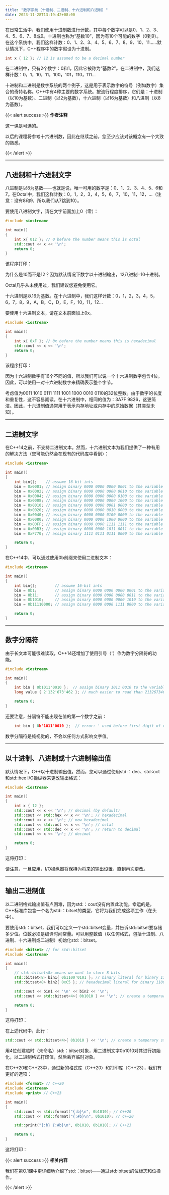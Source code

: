 ```yaml
---
title: "数字系统（十进制、二进制、十六进制和八进制）"
date: 2023-11-28T13:19:42+08:00
---
```


在日常生活中，我们使用十进制数进行计数，其中每个数字可以是0、1、2、3、4、5、6、7、8或9。十进制也称为“基数10”，因为有10个可能的数字（0到9）。在这个系统中，我们这样计数：0、1、2、3、4、5、6、7、8、9、10、11……默认情况下，C++程序中的数字假设为十进制。

```C++
int x { 12 }; // 12 is assumed to be a decimal number
```

在二进制中，只有2个数字：0和1，因此它被称为“基数2”。在二进制中，我们这样计数：0，1，10，11，100，101，110，111…

十进制和二进制是数字系统的两个例子，这是用于表示数字的符号（例如数字）集合的奇特名称。C++中有4种主要的数字系统。按流行程度排序，它们是：十进制（以10为基数）、二进制（以2为基数），十六进制（以16为基数）和八进制（以8为基数）。

{{< alert success >}}
**作者注释**

这一课是可选的。

以后的课程将参考十六进制数，因此在继续之前，您至少应该对该概念有一个大致的熟悉。

{{< /alert >}}

***
## 八进制和十六进制文字

八进制是以8为基数——也就是说，唯一可用的数字是：0、1、2、3、4、5、6和7。在Octal中，我们这样计数：0，1，2，3，4，5，6，7，10，11，12，…（注意：没有8和9，所以我们从7跳到10）。

要使用八进制文字，请在文字前面加上0（零）：

```C++
#include <iostream>

int main()
{
    int x{ 012 }; // 0 before the number means this is octal
    std::cout << x << '\n';
    return 0;
}
```

该程序打印：

为什么是10而不是12？因为默认情况下数字以十进制输出，12八进制=10十进制。

Octal几乎从未使用过，我们建议您避免使用它。

十六进制是以16为基数。在十六进制中，我们这样计数：0，1，2，3，4，5，6，7，8，9，A，B，C，D，E，F，10，11，12…

要使用十六进制文本，请在文本前面加上0x。

```C++
#include <iostream>

int main()
{
    int x{ 0xF }; // 0x before the number means this is hexadecimal
    std::cout << x << '\n';
    return 0;
}
```

该程序打印：

因为十六进制数字有16个不同的值，所以我们可以说一个十六进制数字包含4位。因此，可以使用一对十六进制数字来精确表示整个字节。

考虑值为0011 1010 0111 1111 1001 1000 0010 0110的32位整数。由于数字的长度和重复性，这不容易阅读。在十六进制中，相同的值为：3A7F 9826，这更简洁。因此，十六进制值通常用于表示内存地址或内存中的原始数据（其类型未知）。

***
## 二进制文字

在C++14之前，不支持二进制文本。然而，十六进制文本为我们提供了一种有用的解决方法（您可能仍然会在现有的代码库中看到）：

```C++
#include <iostream>

int main()
{
    int bin{};    // assume 16-bit ints
    bin = 0x0001; // assign binary 0000 0000 0000 0001 to the variable
    bin = 0x0002; // assign binary 0000 0000 0000 0010 to the variable
    bin = 0x0004; // assign binary 0000 0000 0000 0100 to the variable
    bin = 0x0008; // assign binary 0000 0000 0000 1000 to the variable
    bin = 0x0010; // assign binary 0000 0000 0001 0000 to the variable
    bin = 0x0020; // assign binary 0000 0000 0010 0000 to the variable
    bin = 0x0040; // assign binary 0000 0000 0100 0000 to the variable
    bin = 0x0080; // assign binary 0000 0000 1000 0000 to the variable
    bin = 0x00FF; // assign binary 0000 0000 1111 1111 to the variable
    bin = 0x00B3; // assign binary 0000 0000 1011 0011 to the variable
    bin = 0xF770; // assign binary 1111 0111 0111 0000 to the variable

    return 0;
}
```

在C++14中，可以通过使用0b前缀来使用二进制文本：

```C++
#include <iostream>

int main()
{
    int bin{};        // assume 16-bit ints
    bin = 0b1;        // assign binary 0000 0000 0000 0001 to the variable
    bin = 0b11;       // assign binary 0000 0000 0000 0011 to the variable
    bin = 0b1010;     // assign binary 0000 0000 0000 1010 to the variable
    bin = 0b11110000; // assign binary 0000 0000 1111 0000 to the variable

    return 0;
}
```

***
## 数字分隔符

由于长文本可能很难读取，C++14还增加了使用引号（'）作为数字分隔符的功能。

```C++
#include <iostream>

int main()
{
    int bin { 0b1011'0010 };  // assign binary 1011 0010 to the variable
    long value { 2'132'673'462 }; // much easier to read than 2132673462

    return 0;
}
```

还要注意，分隔符不能出现在值的第一个数字之前：

```C++
    int bin { 0b'1011'0010 };  // error: ' used before first digit of value
```

数字分隔符是纯视觉的，不会以任何方式影响文字值。

***
## 以十进制、八进制或十六进制输出值

默认情况下，C++以十进制输出值。然而，您可以通过使用std:：dec、std:∶oct和std::hex I/O操纵器来更改输出格式：

```C++
#include <iostream>

int main()
{
    int x { 12 };
    std::cout << x << '\n'; // decimal (by default)
    std::cout << std::hex << x << '\n'; // hexadecimal
    std::cout << x << '\n'; // now hexadecimal
    std::cout << std::oct << x << '\n'; // octal
    std::cout << std::dec << x << '\n'; // return to decimal
    std::cout << x << '\n'; // decimal

    return 0;
}
```

这将打印：

请注意，一旦应用，I/O操纵器将保持为将来的输出设置，直到再次更改。

***
## 输出二进制值

以二进制格式输出值有点困难，因为std:：cout没有内置此功能。幸运的是，C++标准库包含一个名为std:：bitset的类型，它将为我们完成这项工作（在<bitset>头中）。

要使用std:：bitset，我们可以定义一个std:∶bitset变量，并告诉std::bitset要存储多少位。位数必须是编译时间常量。可以用整数值（以任何格式，包括十进制、八进制、十六进制或二进制）初始化std:：bitset。

```C++
#include <bitset> // for std::bitset
#include <iostream>

int main()
{
	// std::bitset<8> means we want to store 8 bits
	std::bitset<8> bin1{ 0b1100'0101 }; // binary literal for binary 1100 0101
	std::bitset<8> bin2{ 0xC5 }; // hexadecimal literal for binary 1100 0101

	std::cout << bin1 << '\n' << bin2 << '\n';
	std::cout << std::bitset<4>{ 0b1010 } << '\n'; // create a temporary std::bitset and print it

	return 0;
}
```

这将打印：

在上述代码中，此行：

```C++
std::cout << std::bitset<4>{ 0b1010 } << '\n'; // create a temporary std::bitset and print it
```

用4位创建临时（未命名）std:：bitset对象，用二进制文字0b1010对其进行初始化，以二进制格式打印值，然后丢弃临时对象。

在C++20和C++23中，通过新的格式库（C++20）和打印库（C++23），我们有更好的选项：

```C++
#include <format> // C++20
#include <iostream>
#include <print> // C++23

int main()
{
    std::cout << std::format("{:b}\n", 0b1010); // C++20
    std::cout << std::format("{:#b}\n", 0b1010); // C++20

    std::print("{:b} {:#b}\n", 0b1010, 0b1010); // C++23

    return 0;
}
```

这将打印：

{{< alert success >}}
**相关内容**

我们在第O.1课中更详细地介绍了std:：bitset——通过std:∶bitset的位标志和位操作。

{{< /alert >}}

